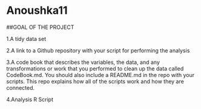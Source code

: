 # Anoushka11

##GOAL OF THE PROJECT



1.A tidy data set

2.A link to a Github repository with your script for performing the analysis

3.A code book that describes the variables, the data, and any transformations or work that you performed to clean up the data called CodeBook.md. You should also include a README.md in the repo with your scripts. This repo explains how all of the scripts work and how they are connected.


4.Analysis R Script
